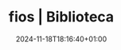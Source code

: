 ---
title: 'fios | Biblioteca'
lang: agal
date: 2024-11-18T18:16:40+01:00
categorias:
    - nome: Anarquismo
      subcategorias:
        - Achegamento ao anarquismo
        - História do anarquismo
        - Anticapacitismo e anarquismo
        - Insurreccionalismo
        - Anarcosindicalismo
    - nome: Anticapacitismo
      subcategorias:
        - Anarquismo e anticapacitismo
        - Discapacidade e disidência
    - nome: Análise do capitalismo?
      subcategorias:
        - 
    - nome: Colonialismo e imperialismo
      subcategorias:
        - Achegamento ao decolonialismo e antiimperialismo
        - Desenvolvemento desigual
        - Panafricanismo
        - Palestina
        - América Latina
    - nome: Comunismo
      subcategorias:
        - Achegamento ao marxismo
        - "Filosofía marxista: Materialismo dialéctico"
        - Crítica da economía política
        - Historia do Movemento Obreiro/Proletario
        - Teoria crítica / Comunismo actual a debate
        - Marxismo e género
        - Marxismo e cuestión nacional
        - Ecosocialismo
        - Imperialismo
        - Marxismo e vaga reaccionaria
    - nome: Crise climática
      subcategorias:
        - Xustiza climática
        - Capitalismo e clima
        - Ciencia e clima
        - Decrecemento
        - Defensa da terra
        - Ecosocialismo
        - Ecofeminismo
    - nome: Ética animal
      subcategorias:
        - Liberación animal
        - Veganismo negro
        - Ética animal e feminismo
        - Ética animal e comunismo
    - nome: Independentismo e questom nacional
      subcategorias:
        - Dereito e autodeterminación
        - Historia do independentismo galego
    - nome: Género
      subcategorias:
        - Achegamento a cuestión do xenero
        - Historia da loita feminista e LGBT+
        - Gordofobia e xénero
        - Anarquismo e xénero
        - Marxismo e xénero
        - Feminismo materialista
        - Feminismo postestructuralista
        - Primeira onda do feminismo
        - Segunda onda do feminismo
        - Terceira onda do feminismo
        - Ecofeminismo
        - Teoría LGBTIQ+
        - Xénero e antirracismo
    - nome: Prática militante
      subcategorias:
        - Antirrepresión
        - Ciberseguridade
        - Coidados na militancia
        - Protocolos
---